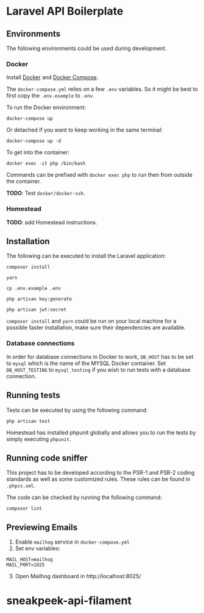 # Laravel API Boilerplate

## Environments

The following environments could be used during development.

### Docker
Install [Docker](https://docs.docker.com/install/) and [Docker Compose](https://docs.docker.com/compose/install/).

The `docker-compose.yml` relies on a few `.env` variables. So it might be best to first copy the `.env.example` to `.env`.

To run the Docker environment:
```
docker-compose up
```
Or detached if you want to keep working in the same terminal:
```
docker-compose up -d
```

To get into the container:
```
docker exec -it php /bin/bash
```

Commands can be prefixed with `docker exec php` to run then from outside the container.

**TODO**: Test `docker/docker-ssh`.

### Homestead

**TODO**: add Homestead instructions.

## Installation

The following can be executed to install the Laravel application:
```
composer install

yarn

cp .env.example .env

php artisan key:generate

php artisan jwt:secret
```
`composer install` and `yarn` could be run on your local machine for a possible faster installation, make sure their dependencies are available.

### Database connections

In order for database connections in Docker to work, `DB_HOST` has to be set to `mysql` which is the name of the MYSQL Docker container. Set `DB_HOST_TESTING` to `mysql_testing` if you wish to run tests with a database connection.

## Running tests

Tests can be executed by using the following command:
```
php artisan test
```

Homestead has installed phpunit globally and allows you to run the tests by simply executing `phpunit`.

## Running code sniffer
This project has to be developed according to the PSR-1 and PSR-2 coding standards as well as some customized rules. These rules can be found in `.phpcs.xml`.

The code can be checked by running the following command:
```
composer lint
```


## Previewing Emails
1. Enable `mailhog` service in `docker-compose.yml`
2. Set env variables:
```
MAIL_HOST=mailhog
MAIL_PORT=1025
```
3. Open Mailhog dashboard in http://localhost:8025/
# sneakpeek-api-filament
